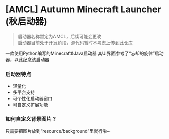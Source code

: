 # [AMCL] Autumn Minecraft Launcher (秋启动器)
> 启动器名称暂定为AMCL，后续可能会更改  
> 启动器目前处于开发阶段，源代码暂时不考虑上传到此仓库

一款使用Python编写的Minecraft&Java启动器
其UI界面参考了“忘却的旋律”启动器，以此纪念该启动器

### 启动器特点
- 轻量化
- 多平台支持
- 可个性化启动器窗口
- 可自定义扩展功能

### 如何自定义背景图片？
只需要把图片放到“resource/background”里就行啦~
